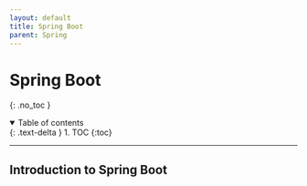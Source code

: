 ```yaml
---
layout: default
title: Spring Boot
parent: Spring
---
```


# Spring Boot
{: .no_toc }

<details open markdown="block">
  <summary>
    Table of contents
  </summary>
  {: .text-delta }
1. TOC
{:toc}
</details>

---
##  Introduction to Spring Boot
